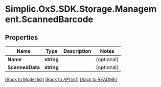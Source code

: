 # Simplic.OxS.SDK.Storage.Management.ScannedBarcode

## Properties

Name | Type | Description | Notes
------------ | ------------- | ------------- | -------------
**Name** | **string** |  | [optional] 
**ScannedData** | **string** |  | [optional] 

[[Back to Model list]](../README.md#documentation-for-models) [[Back to API list]](../README.md#documentation-for-api-endpoints) [[Back to README]](../README.md)

